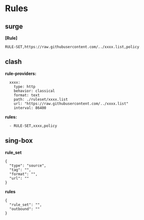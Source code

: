 # Rules

## surge

**[Rule]**

```
RULE-SET,https://raw.githubusercontent.com/../xxxx.list,policy
```

## clash

**rule-providers:**

```
  xxxx:
    type: http
    behavior: classical
    format: text
    path: ./ruleset/xxxx.list 
    url: "https://raw.githubusercontent.com/../xxxx.list"
    interval: 86400
```

**rules:**

```
  - RULE-SET,xxxx,policy
```

## sing-box

**rule_set**

```
{
  "type": "source",
  "tag": "",
  "format": "",
  "url": ""
}
```
  
**rules**
  
```
{
  "rule_set": "",
  "outbound": ""
}
```

